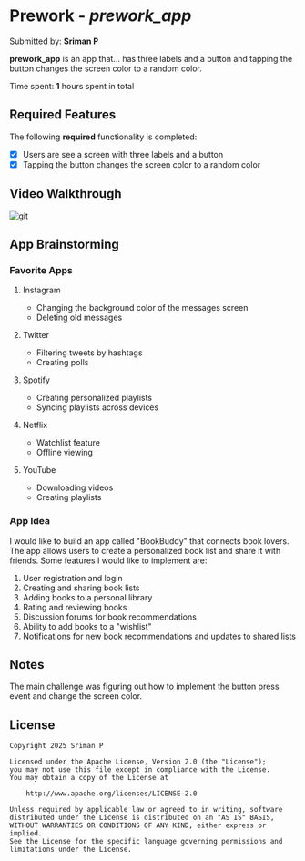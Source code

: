 # Prework - *prework_app*

Submitted by: **Sriman P**

**prework_app** is an app that... has three labels and a button and tapping the button changes the screen color to a random color.

Time spent: **1** hours spent in total

## Required Features

The following **required** functionality is completed:

- [x] Users are see a screen with three labels and a button
- [x] Tapping the button changes the screen color to a random color

## Video Walkthrough

![git](<Screen Recording 2025-09-01 at 3.56.44 PM.gif>)




## App Brainstorming

### Favorite Apps

1. Instagram
   - Changing the background color of the messages screen
   - Deleting old messages

2. Twitter
   - Filtering tweets by hashtags
   - Creating polls

3. Spotify
   - Creating personalized playlists
   - Syncing playlists across devices

4. Netflix
   - Watchlist feature
   - Offline viewing

5. YouTube
   - Downloading videos
   - Creating playlists

### App Idea

I would like to build an app called "BookBuddy" that connects book lovers. The app allows users to create a personalized book list and share it with friends. Some features I would like to implement are:

1. User registration and login
2. Creating and sharing book lists
3. Adding books to a personal library
4. Rating and reviewing books
5. Discussion forums for book recommendations
6. Ability to add books to a "wishlist"
7. Notifications for new book recommendations and updates to shared lists


## Notes


The main challenge was figuring out how to implement the button press event and change the screen color.



## License

    Copyright 2025 Sriman P

    Licensed under the Apache License, Version 2.0 (the "License");
    you may not use this file except in compliance with the License.
    You may obtain a copy of the License at

        http://www.apache.org/licenses/LICENSE-2.0

    Unless required by applicable law or agreed to in writing, software
    distributed under the License is distributed on an "AS IS" BASIS,
    WITHOUT WARRANTIES OR CONDITIONS OF ANY KIND, either express or implied.
    See the License for the specific language governing permissions and
    limitations under the License.
